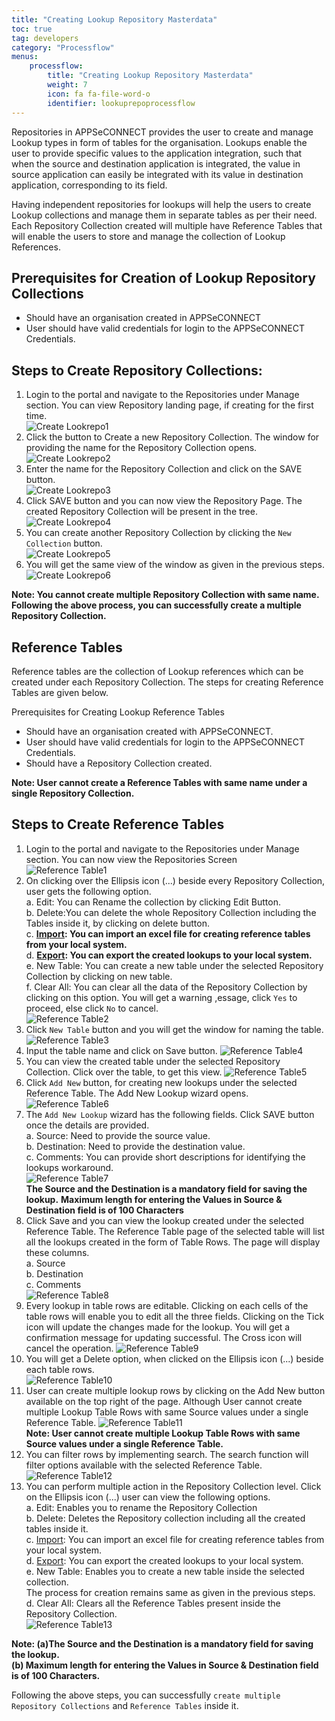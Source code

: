 ```yaml
---
title: "Creating Lookup Repository Masterdata"
toc: true
tag: developers
category: "Processflow"
menus: 
    processflow:
        title: "Creating Lookup Repository Masterdata"
        weight: 7
        icon: fa fa-file-word-o
        identifier: lookuprepoprocessflow
---
```


Repositories in APPSeCONNECT provides the user to create and manage Lookup types in form of tables 
for the organisation. Lookups  enable the user to provide specific values to the application 
integration, such that when the source and destination application is integrated, the value in 
source application can easily be integrated with its value in destination application, corresponding
to its field.

Having independent repositories for lookups will help the users to create Lookup collections 
and manage them in separate tables as per their need. Each Repository Collection created will 
multiple have Reference Tables that will enable the users to store and manage the collection 
of Lookup References.

## Prerequisites for Creation of Lookup Repository Collections

* Should have an organisation created in APPSeCONNECT
* User should have valid credentials for login to the APPSeCONNECT Credentials.

## Steps to Create Repository Collections:
1.	Login to the portal and navigate to the Repositories under Manage section. You can view Repository landing page, if creating for the first time.  
![Create Lookrepo1](../../staticfiles/processflow/media/create-lookrepo1.png)   
2.	Click the button to Create a new Repository Collection. The window for providing the name for the Repository Collection opens.  
![Create Lookrepo2](../../staticfiles/processflow/media/create-lookrepo2.png)  
3.	Enter the name for the Repository Collection and click on the SAVE button.  
![Create Lookrepo3](../../staticfiles/processflow/media/create-lookrepo3.png)  
4.	Click SAVE button and you can now view the Repository Page. The created Repository Collection will be present in the tree.  
![Create Lookrepo4](../../staticfiles/processflow/media/create-lookrepo4.png)   
5.	You can create another Repository Collection by clicking the `New Collection` button.  
![Create Lookrepo5](../../staticfiles/processflow/media/create-lookrepo5.png)  
6.	You will get the same view of the window as given in the previous steps.    
![Create Lookrepo6](../../staticfiles/processflow/media/create-lookrepo6.png) 

**Note: You cannot create multiple Repository Collection with same name.
Following the above process, you can successfully create a multiple Repository Collection.**

## Reference Tables
Reference tables are the collection of Lookup references which can be created under each Repository Collection. The steps for creating Reference Tables are given below.

Prerequisites for Creating Lookup Reference Tables
* Should have an organisation created with APPSeCONNECT.
* User should have valid credentials for login to the APPSeCONNECT Credentials.
* Should have a Repository Collection created.

**Note: User cannot create a Reference Tables with same name under a single Repository Collection.**

## Steps to Create Reference Tables
1.	Login to the portal and navigate to the Repositories under Manage section. You can now view the Repositories Screen  
![Reference Table1](../../staticfiles/processflow/media/reference-table1.png)  
2.	On clicking over the Ellipsis icon (...) beside every Repository Collection, user gets the 
following option.  
a.	Edit: You can Rename the collection by clicking Edit Button.  
b.	Delete:You can delete the whole Repository Collection including the Tables inside it, by clicking on delete button.   
c.	**[Import](/processflow/export-and-import-lookup/#steps-to-import-lookups-from-repository-collection): You can import an excel file for creating reference tables from your local system.**  
d.	**[Export](/processflow/export-and-import-lookup/#steps-to-export-lookups-from-repository-collection): You can export the created lookups to your local system.**    
e.	New Table: You can create a new table under the selected Repository Collection by clicking on new table.  
f.  Clear All: You can clear all the data of the Repository Collection by clicking on this option. You will get a warning ,essage,
click `Yes` to proceed, else click `No` to cancel.    
![Reference Table2](../../staticfiles/processflow/media/reference-table2.png)
3.	Click `New Table` button and you will get the window for naming the table.
![Reference Table3](../../staticfiles/processflow/media/reference-table3.png)
4.	Input the table name and click on Save button. 
![Reference Table4](../../staticfiles/processflow/media/reference-table4.png)  
5.	You can view the created table under the selected Repository Collection. Click over the table, to  get this view. 
![Reference Table5](../../staticfiles/processflow/media/reference-table5.png)  
6.	Click  `Add New` button, for creating new lookups under the selected Reference Table. The Add New Lookup wizard opens.
![Reference Table6](../../staticfiles/processflow/media/reference-table6.png)  
7.	The `Add New Lookup` wizard has the following fields. Click  SAVE button once the details are provided.  
a.	Source: Need to provide the source value.   
b.	Destination: Need to provide the destination value.  
c.	Comments: You can provide short descriptions for identifying the lookups workaround.      
![Reference Table7](../../staticfiles/processflow/media/reference-table7.png)  
**The Source and the Destination is a mandatory field for saving the lookup.**
**Maximum length for entering the Values in Source & Destination field is of 100 Characters** 
8.	Click Save and you can view the lookup created under the selected Reference Table. 
The Reference Table page of the selected table will list all the lookups created in the form of Table Rows.
The page will display these columns.  
a.	Source  
b.	Destination   
c.	Comments    
![Reference Table8](../../staticfiles/processflow/media/reference-table8.png)      
9.	Every lookup in table rows are editable. Clicking on each cells of the table rows will enable you to edit all the three fields. Clicking on the Tick icon will update the changes made for the lookup. You will get a confirmation message for updating successful. The Cross icon will cancel the operation. 
![Reference Table9](../../staticfiles/processflow/media/reference-table9.png)  
10.	You will get a Delete option, when clicked on the Ellipsis icon (...) beside each table rows.  
![Reference Table10](../../staticfiles/processflow/media/reference-table10.png)  
11.	User can create multiple lookup rows by clicking on the Add New button available on the top right of the page.
    Although User cannot create multiple Lookup Table Rows with same Source values under a single Reference Table.
![Reference Table11](../../staticfiles/processflow/media/reference-table11.png)    
**Note: User cannot create multiple Lookup Table Rows with same Source values under a 
single Reference Table.** 
12.	You can filter rows by implementing search. The search function 
will filter options available with the selected Reference Table.  
![Reference Table12](../../staticfiles/processflow/media/reference-table12.png)    
13.	You can perform multiple action in the Repository Collection level. 
Click on the Ellipsis icon (...) user can view the following options.  
a.	Edit: Enables you to rename the Repository Collection  
b.	Delete: Deletes the Repository collection including all the created tables inside it.     
c.	[Import](/processflow/export-and-import-lookup/#steps-to-import-lookups-from-repository-collection): You can import an excel file for creating reference tables from your local system.     
d.	[Export](/processflow/export-and-import-lookup/#steps-to-export-lookups-from-repository-collection): You can export the created lookups to your local system.       
e.	New Table: Enables you to create a new table inside the selected collection.     
The process for creation remains same as given in the previous steps.  
d.	Clear All: Clears all the Reference Tables present inside the Repository Collection.    
![Reference Table13](../../staticfiles/processflow/media/reference-table13.png)     
  
**Note: (a)The Source and the Destination is a mandatory field for saving the lookup.  
        (b) Maximum length for entering the Values in Source & Destination field is of 100 Characters.**

Following the above steps, you can successfully `create multiple Repository Collections` and `Reference Tables` inside it.

